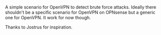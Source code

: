 A simple scenario for OpenVPN to detect brute force attacks. Ideally there shouldn't be a specific scenario for OpenVPN on OPNsense but a generic one for OpenVPN. It work for now though. 

Thanks to Jostrus for inspiration.

